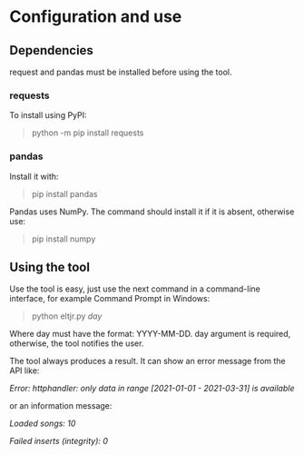 # Configuration and use

## Dependencies
request and pandas must be installed before using the tool.

### requests
To install using PyPI:
> python -m pip install requests

### pandas
Install it with:
> pip install pandas

Pandas uses NumPy. The command should install it if it is absent, otherwise use:
> pip install numpy

## Using the tool
Use the tool is easy, just use the next command in a command-line interface, for example Command Prompt in Windows:
> python eltjr.py *day*

Where day must have the format: YYYY-MM-DD. day argument is required, otherwise, the tool notifies the user.

The tool always produces a result. It can show an error message from the API like:

*Error: httphandler: only data in range [2021-01-01 - 2021-03-31] is available*

or an information message:

*Loaded songs: 10*

*Failed inserts (integrity): 0*
